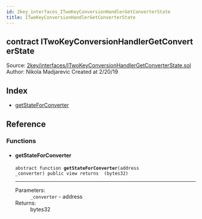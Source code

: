 ```yaml
---
id: 2key_interfaces_ITwoKeyConversionHandlerGetConverterState
title: ITwoKeyConversionHandlerGetConverterState
---
```


<div class="contract-doc"><div class="contract"><h2 class="contract-header"><span class="contract-kind">contract</span> ITwoKeyConversionHandlerGetConverterState</h2><div class="source">Source: <a href="git+https://github.com/2keynet/web3-alpha/blob/v0.0.3/contracts/2key/interfaces/ITwoKeyConversionHandlerGetConverterState.sol" target="_blank">2key/interfaces/ITwoKeyConversionHandlerGetConverterState.sol</a></div><div class="author">Author: Nikola Madjarevic Created at 2/20/19</div></div><div class="index"><h2>Index</h2><ul><li><a href="2key_interfaces_ITwoKeyConversionHandlerGetConverterState.html#getStateForConverter">getStateForConverter</a></li></ul></div><div class="reference"><h2>Reference</h2><div class="functions"><h3>Functions</h3><ul><li><div class="item function"><span id="getStateForConverter" class="anchor-marker"></span><h4 class="name">getStateForConverter</h4><div class="body"><code class="signature"><span>abstract </span>function <strong>getStateForConverter</strong><span>(address _converter) </span><span>public </span><span>view </span><span>returns  (bytes32) </span></code><hr/><dl><dt><span class="label-parameters">Parameters:</span></dt><dd><div><code>_converter</code> - address</div></dd><dt><span class="label-return">Returns:</span></dt><dd>bytes32</dd></dl></div></div></li></ul></div></div></div>

